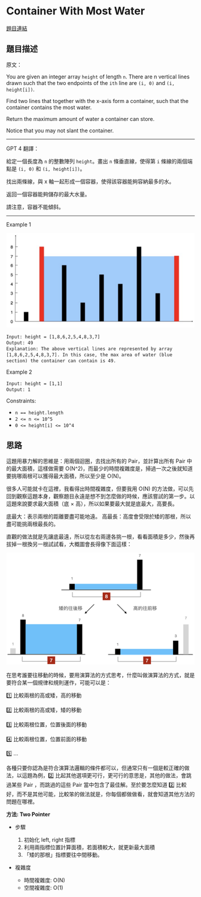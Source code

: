 # Container With Most Water
[題目連結](https://leetcode.com/problems/container-with-most-water/)

## 題目描述
原文：

You are given an integer array `height` of length `n`. There are n vertical lines drawn such that the two endpoints of the `ith` line are `(i, 0)` and `(i, height[i])`.

Find two lines that together with the x-axis form a container, such that the container contains the most water.

Return the maximum amount of water a container can store.

Notice that you may not slant the container.

----

GPT 4 翻譯：

給定一個長度為 `n` 的整數陣列 `height`。畫出 `n` 條垂直線，使得第 `i` 條線的兩個端點是 `(i, 0)` 和 `(i, height[i])`。

找出兩條線，與 x 軸一起形成一個容器，使得該容器能夠容納最多的水。

返回一個容器能夠儲存的最大水量。

請注意，容器不能傾斜。

----

Example 1

![Example 1](example1.png)

```
Input: height = [1,8,6,2,5,4,8,3,7]
Output: 49
Explanation: The above vertical lines are represented by array [1,8,6,2,5,4,8,3,7]. In this case, the max area of water (blue section) the container can contain is 49.
```

Example 2
```
Input: height = [1,1]
Output: 1
```

Constraints:

* `n == height.length`
* `2 <= n <= 10^5`
* `0 <= height[i] <= 10^4`

## 思路

這題用暴力解的思維是：用兩個迴圈，去找出所有的 Pair，並計算出所有 Pair 中的最大面積，這樣做需要 O(N^2)，而最少的時間複雜度是，掃過一次之後就知道要挑哪兩根可以獲得最大面積，所以至少是 O(N)。

很多人可能就卡在這裡，我看得出時間複雜度，但要我用 O(N) 的方法做，可以先回到觀察這題本身，觀察題目永遠是想不到怎麼做的時候，應該嘗試的第一步。以這題來說要求最大面積（底 × 高），所以如果要最大就是底最大，高要長。

底最大：表示兩根的距離要盡可能地遠。
高最長：高度會受限於矮的那根，所以盡可能挑兩根最長的。

直觀的做法就是先讓底最遠，所以從左右兩邊各挑一根，看看面積是多少，然後再拔掉一根換另一根試試看，大概圖會長得像下面這樣：

![Thought](thought.png)

在思考誰要往移動的時候，要用演算法的方式思考，什麼叫做演算法的方式，就是要符合某一個規律和規則運作，可能可以是：

1️⃣ 比較兩根的高或矮，高的移動

2️⃣ 比較兩根的高或矮，矮的移動

3️⃣ 比較兩根位置，位置後面的移動

4️⃣ 比較兩根位置，位置前面的移動

5️⃣ ...

各種只要你認為是符合演算法邏輯的條件都可以，但通常只有一個是較正確的做法，以這題為例，2️⃣ 比起其他選項更可行，更可行的意思是，其他的做法，會跳過某些 Pair ，而跳過的這些 Pair 當中包含了最佳解。至於要怎麼知道 2️⃣ 比較好，而不是其他可能，比較笨的做法就是，你每個都做做看，就會知道其他方法的問題在哪裡。

**方法: Two Pointer**

* 步驟
    1. 初始化 left, right 指標
    2. 利用兩指標位置計算面積，若面積較大，就更新最大面積
    3. 「矮的那根」指標要往中間移動。

* 複雜度
    * 時間複雜度: O(N)
    * 空間複雜度: O(1)
